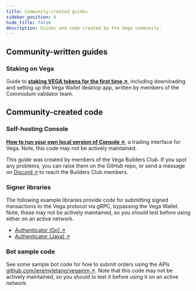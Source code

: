 ```yaml
---
title: Community-created guides
sidebar_position: 6
hide_title: false
description: Guides and code created by the Vega community.
---
```


## Community-written guides
### Staking on Vega
Guide to **[staking VEGA tokens for the first time ↗](https://www.commodum.io/blog/vega-staking-guide-gui/)**, including downloading and setting up the Vega Wallet desktop app, written by members of the Commodum validator team.

## Community-created code 
### Self-hosting Console
**[How to run your own local version of Console ↗](https://github.com/vega-builders-club/selfhosted-vega-console-doc/blob/main/console.md)**, a trading interface for Vega. Note, this code may not be actively maintained. 

This guide was created by members of the Vega Builders Club. If you spot any problems, you can raise them on the GitHub repo, or send a message on [Discord ↗](https://vega.xyz/discord) to reach the Builders Club members.

### Signer libraries 
The following example libraries provide code for submitting signed transactions to the Vega protocol via gRPC, bypassing the Vega Wallet. Note, these may not be actively maintained, so you should test before using either on an active network.

* [Authenticator (Go) ↗](https://github.com/MM0819/vega-protocol-auth-go)
* [Authenticator (Java) ↗](https://github.com/MM0819/vega-protocol-auth-java)

### Bot sample code
See some sample bot code for how to submit orders using the APIs [github.com/jeremyletang/vegamm ↗](https://github.com/jeremyletang/vegamm). Note that this code may not be actively maintained, so you should to test it before using it on an active network.